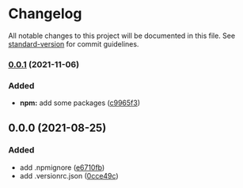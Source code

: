 # Changelog

All notable changes to this project will be documented in this file. See [standard-version](https://github.com/conventional-changelog/standard-version) for commit guidelines.

### [0.0.1](https://github.com/kannkyo/boilerplate-typescript/compare/v0.0.0...v0.0.1) (2021-11-06)


### Added

* **npm:** add some packages ([c9965f3](https://github.com/kannkyo/boilerplate-typescript/commit/c9965f3cda01a473b3b533511d4300fcd179574f))

## 0.0.0 (2021-08-25)


### Added

* add .npmignore ([e6710fb](https://github.com/kannkyo/boilerplate-typescript/commit/e6710fb5e0661abd3b3f74b4069bbd97d5e00851))
* add .versionrc.json ([0cce49c](https://github.com/kannkyo/boilerplate-typescript/commit/0cce49c07695adbde1b83ef67106ac80191da033))
